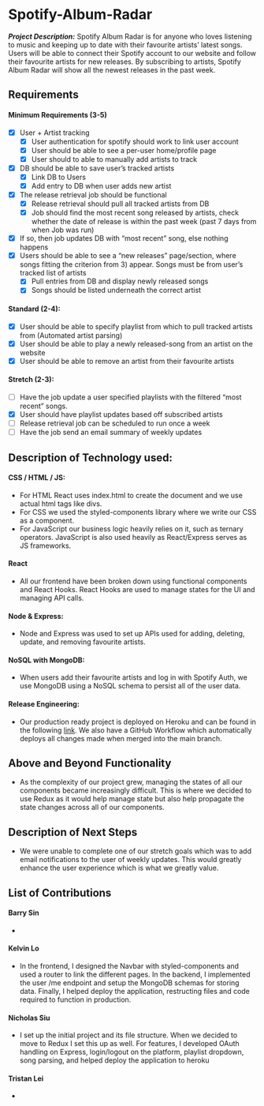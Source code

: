 # Spotify-Album-Radar

**_Project Description:_**
Spotify Album Radar is for anyone who loves listening to music and keeping up to date with their favourite artists’ latest songs. Users will be able to connect their Spotify account to our website and follow their favourite artists for new releases. By subscribing to artists, Spotify Album Radar will show all the newest releases in the past week.

## Requirements

#### Minimum Requirements (3-5)

- [x] User + Artist tracking
  - [x] User authentication for spotify should work to link user account
  - [x] User should be able to see a per-user home/profile page
  - [x] User should to able to manually add artists to track
- [x] DB should be able to save user’s tracked artists
  - [x] Link DB to Users
  - [x] Add entry to DB when user adds new artist
- [x] The release retrieval job should be functional
  - [x] Release retrieval should pull all tracked artists from DB
  - [x] Job should find the most recent song released by artists, check whether the date of release is within the past week (past 7 days from when Job was run)
- [x] If so, then job updates DB with “most recent” song, else nothing happens
- [x] Users should be able to see a “new releases” page/section, where songs fitting the criterion from 3) appear. Songs must be from user’s tracked list of artists
  - [x] Pull entries from DB and display newly released songs
  - [x] Songs should be listed underneath the correct artist

#### Standard (2-4):

- [x] User should be able to specify playlist from which to pull tracked artists from (Automated artist parsing)
- [x] User should be able to play a newly released-song from an artist on the website
- [x] User should be able to remove an artist from their favourite artists

#### Stretch (2-3):

- [ ] Have the job update a user specified playlists with the filtered “most recent” songs.
- [x] User should have playlist updates based off subscribed artists
- [ ] Release retrieval job can be scheduled to run once a week
- [ ] Have the job send an email summary of weekly updates

## Description of Technology used:

#### CSS / HTML / JS:

- For HTML React uses index.html to create the document and we use actual html tags like divs.
- For CSS we used the styled-components library where we write our CSS as a component.
- For JavaScript our business logic heavily relies on it, such as ternary operators. JavaScript is also used heavily as React/Express serves as JS frameworks.

#### React

- All our frontend have been broken down using functional components and React Hooks. React Hooks are used to manage states for the UI and managing API calls.

#### Node & Express:

- Node and Express was used to set up APIs used for adding, deleting, update, and removing favourite artists.

#### NoSQL with MongoDB:

- When users add their favourite artists and log in with Spotify Auth, we use MongoDB using a NoSQL schema to persist all of the user data.

#### Release Engineering:

- Our production ready project is deployed on Heroku and can be found in the following [link](https://spotifyreleaseradar.herokuapp.com/). We also have a GitHub Workflow which automatically deploys all changes made when merged into the main branch.

## Above and Beyond Functionality

- As the complexity of our project grew, managing the states of all our components became increasingly difficult. This is where we decided to use Redux as it would help manage state but also help propagate the state changes across all of our components.

## Description of Next Steps

- We were unable to complete one of our stretch goals which was to add email notifications to the user of weekly updates. This would greatly enhance the user experience which is what we greatly value.

## List of Contributions

#### Barry Sin

-

#### Kelvin Lo

- In the frontend, I designed the Navbar with styled-components and used a router to link the different pages. In the backend, I implemented the user /me endpoint and setup the MongoDB schemas for storing data. Finally, I helped deploy the application, restructing files and code required to function in production.

#### Nicholas Siu

- I set up the initial project and its file structure. When we decided to move to Redux I set this up as well. For features, I developed OAuth handling on Express, login/logout on the platform, playlist dropdown, song parsing, and helped deploy the application to heroku

#### Tristan Lei

-

